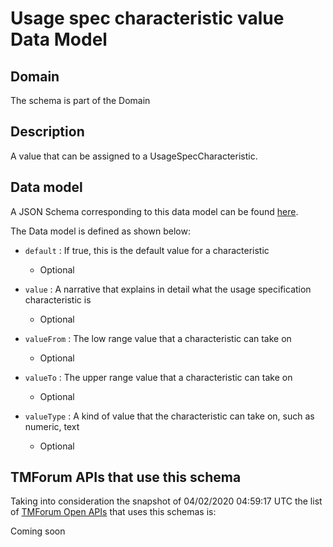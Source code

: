 # Usage spec characteristic value Data Model

## Domain

The  schema is part of the  Domain

## Description

A value that can be assigned to a UsageSpecCharacteristic.

## Data model

A JSON Schema corresponding to this data model can be found
[here](https://github.com/tmforum-rand/schemas/blob/candidates/Product/UsageSpecCharacteristicValue.schema.json).

The Data model is defined as shown below:

- `default` : If true, this is the default value for a characteristic

  - Optional


- `value` : A narrative that explains in detail what the usage specification characteristic is

  - Optional


- `valueFrom` : The low range value that a characteristic can take on

  - Optional


- `valueTo` : The upper range value that a characteristic can take on

  - Optional


- `valueType` : A kind of value that the characteristic can take on, such as numeric, text

  - Optional






## TMForum APIs that use this schema

Taking into consideration the snapshot of 04/02/2020 04:59:17 UTC the list of [TMForum Open APIs](https://www.tmforum.org/open-apis/) that uses this schemas is:

Coming soon